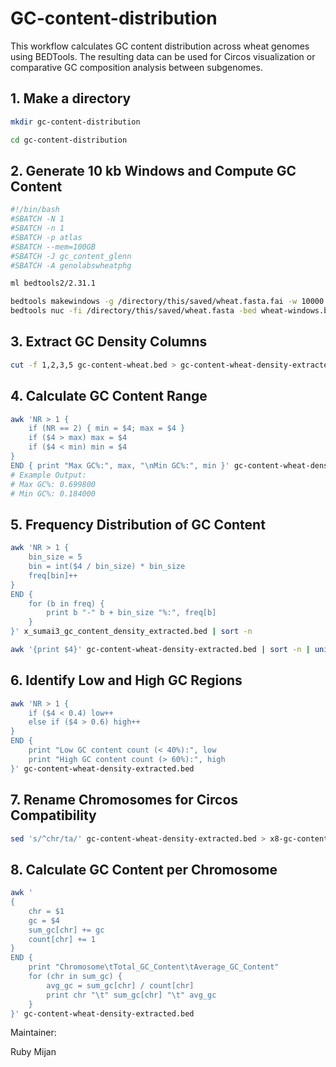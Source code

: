 # GC-content-distribution
This workflow calculates GC content distribution across wheat genomes using BEDTools.
The resulting data can be used for Circos visualization or comparative GC composition analysis between subgenomes.

## 1. Make a directory
```bash
mkdir gc-content-distribution

cd gc-content-distribution
```

## 2. Generate 10 kb Windows and Compute GC Content
```bash
#!/bin/bash
#SBATCH -N 1
#SBATCH -n 1
#SBATCH -p atlas
#SBATCH --mem=100GB
#SBATCH -J gc_content_glenn
#SBATCH -A genolabswheatphg

ml bedtools2/2.31.1

bedtools makewindows -g /directory/this/saved/wheat.fasta.fai -w 10000 > wheat-windows.bed
bedtools nuc -fi /directory/this/saved/wheat.fasta -bed wheat-windows.bed > gc-content-wheat.bed
```

## 3. Extract GC Density Columns
```bash
cut -f 1,2,3,5 gc-content-wheat.bed > gc-content-wheat-density-extracted.bed
```

## 4. Calculate GC Content Range
```bash
awk 'NR > 1 {
    if (NR == 2) { min = $4; max = $4 }
    if ($4 > max) max = $4
    if ($4 < min) min = $4
}
END { print "Max GC%:", max, "\nMin GC%:", min }' gc-content-wheat-density-extracted.bed
# Example Output:
# Max GC%: 0.699800
# Min GC%: 0.184000
```

## 5. Frequency Distribution of GC Content
```bash
awk 'NR > 1 {
    bin_size = 5
    bin = int($4 / bin_size) * bin_size
    freq[bin]++
}
END {
    for (b in freq) {
        print b "-" b + bin_size "%:", freq[b]
    }
}' x_sumai3_gc_content_density_extracted.bed | sort -n

awk '{print $4}' gc-content-wheat-density-extracted.bed | sort -n | uniq -c
```

## 6. Identify Low and High GC Regions
```bash
awk 'NR > 1 {
    if ($4 < 0.4) low++
    else if ($4 > 0.6) high++
}
END {
    print "Low GC content count (< 40%):", low
    print "High GC content count (> 60%):", high
}' gc-content-wheat-density-extracted.bed
```

## 7. Rename Chromosomes for Circos Compatibility
```bash
sed 's/^chr/ta/' gc-content-wheat-density-extracted.bed > x8-gc-content-wheat-density-extracted.bed
```

## 8. Calculate GC Content per Chromosome
```bash
awk '
{
    chr = $1
    gc = $4
    sum_gc[chr] += gc
    count[chr] += 1
}
END {
    print "Chromosome\tTotal_GC_Content\tAverage_GC_Content"
    for (chr in sum_gc) {
        avg_gc = sum_gc[chr] / count[chr]
        print chr "\t" sum_gc[chr] "\t" avg_gc
    }
}' gc-content-wheat-density-extracted.bed
```


Maintainer:

Ruby Mijan
